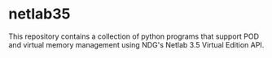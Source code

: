 # netlab35

This repository contains a collection of python programs
that support POD and virtual memory management using
NDG's Netlab 3.5 Virtual Edition API.


